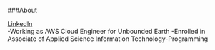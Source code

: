###About <br>

[LinkedIn](https://www.linkedin.com/in/john-rivero-233507181/) <br>
-Working as AWS Cloud Engineer for Unbounded Earth
-Enrolled in Associate of Applied Science Information Technology-Programming

